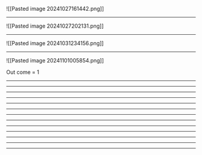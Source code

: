 ![[Pasted image 20241027161442.png]]

---
![[Pasted image 20241027202131.png]]



---
![[Pasted image 20241031234156.png]]

---

![[Pasted image 20241101005854.png]]

Out come = 1

---

---

---

---

---

---

---

---

---

----

----

----

---
